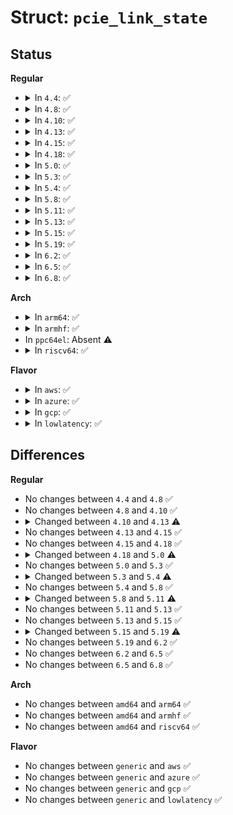# Struct: <code>pcie_link_state</code>

## Status
<b>Regular</b>
<ul>
<li>
<details>
<summary>In <code>4.4</code>: ✅</summary>

```c
struct pcie_link_state {
    struct pci_dev *pdev;
    struct pcie_link_state *root;
    struct pcie_link_state *parent;
    struct list_head sibling;
    struct list_head children;
    struct list_head link;
    u32 aspm_support;
    u32 aspm_enabled;
    u32 aspm_capable;
    u32 aspm_default;
    u32 aspm_disable;
    u32 clkpm_capable;
    u32 clkpm_enabled;
    u32 clkpm_default;
    struct aspm_latency latency_up;
    struct aspm_latency latency_dw;
    struct aspm_latency acceptable[8];
};
```
</details>
</li>
<li>
<details>
<summary>In <code>4.8</code>: ✅</summary>

```c
struct pcie_link_state {
    struct pci_dev *pdev;
    struct pcie_link_state *root;
    struct pcie_link_state *parent;
    struct list_head sibling;
    struct list_head children;
    struct list_head link;
    u32 aspm_support;
    u32 aspm_enabled;
    u32 aspm_capable;
    u32 aspm_default;
    u32 aspm_disable;
    u32 clkpm_capable;
    u32 clkpm_enabled;
    u32 clkpm_default;
    struct aspm_latency latency_up;
    struct aspm_latency latency_dw;
    struct aspm_latency acceptable[8];
};
```
</details>
</li>
<li>
<details>
<summary>In <code>4.10</code>: ✅</summary>

```c
struct pcie_link_state {
    struct pci_dev *pdev;
    struct pcie_link_state *root;
    struct pcie_link_state *parent;
    struct list_head sibling;
    struct list_head children;
    struct list_head link;
    u32 aspm_support;
    u32 aspm_enabled;
    u32 aspm_capable;
    u32 aspm_default;
    u32 aspm_disable;
    u32 clkpm_capable;
    u32 clkpm_enabled;
    u32 clkpm_default;
    struct aspm_latency latency_up;
    struct aspm_latency latency_dw;
    struct aspm_latency acceptable[8];
};
```
</details>
</li>
<li>
<details>
<summary>In <code>4.13</code>: ✅</summary>

```c
struct pcie_link_state {
    struct pci_dev *pdev;
    struct pci_dev *downstream;
    struct pcie_link_state *root;
    struct pcie_link_state *parent;
    struct list_head sibling;
    struct list_head children;
    struct list_head link;
    u32 aspm_support;
    u32 aspm_enabled;
    u32 aspm_capable;
    u32 aspm_default;
    u32 aspm_disable;
    u32 clkpm_capable;
    u32 clkpm_enabled;
    u32 clkpm_default;
    struct aspm_latency latency_up;
    struct aspm_latency latency_dw;
    struct aspm_latency acceptable[8];
    struct (anon) l1ss;
};
```
</details>
</li>
<li>
<details>
<summary>In <code>4.15</code>: ✅</summary>

```c
struct pcie_link_state {
    struct pci_dev *pdev;
    struct pci_dev *downstream;
    struct pcie_link_state *root;
    struct pcie_link_state *parent;
    struct list_head sibling;
    struct list_head children;
    struct list_head link;
    u32 aspm_support;
    u32 aspm_enabled;
    u32 aspm_capable;
    u32 aspm_default;
    u32 aspm_disable;
    u32 clkpm_capable;
    u32 clkpm_enabled;
    u32 clkpm_default;
    struct aspm_latency latency_up;
    struct aspm_latency latency_dw;
    struct aspm_latency acceptable[8];
    struct (anon) l1ss;
};
```
</details>
</li>
<li>
<details>
<summary>In <code>4.18</code>: ✅</summary>

```c
struct pcie_link_state {
    struct pci_dev *pdev;
    struct pci_dev *downstream;
    struct pcie_link_state *root;
    struct pcie_link_state *parent;
    struct list_head sibling;
    struct list_head children;
    struct list_head link;
    u32 aspm_support;
    u32 aspm_enabled;
    u32 aspm_capable;
    u32 aspm_default;
    u32 aspm_disable;
    u32 clkpm_capable;
    u32 clkpm_enabled;
    u32 clkpm_default;
    struct aspm_latency latency_up;
    struct aspm_latency latency_dw;
    struct aspm_latency acceptable[8];
    struct (anon) l1ss;
};
```
</details>
</li>
<li>
<details>
<summary>In <code>5.0</code>: ✅</summary>

```c
struct pcie_link_state {
    struct pci_dev *pdev;
    struct pci_dev *downstream;
    struct pcie_link_state *root;
    struct pcie_link_state *parent;
    struct list_head sibling;
    u32 aspm_support;
    u32 aspm_enabled;
    u32 aspm_capable;
    u32 aspm_default;
    u32 aspm_disable;
    u32 clkpm_capable;
    u32 clkpm_enabled;
    u32 clkpm_default;
    struct aspm_latency latency_up;
    struct aspm_latency latency_dw;
    struct aspm_latency acceptable[8];
    struct (anon) l1ss;
};
```
</details>
</li>
<li>
<details>
<summary>In <code>5.3</code>: ✅</summary>

```c
struct pcie_link_state {
    struct pci_dev *pdev;
    struct pci_dev *downstream;
    struct pcie_link_state *root;
    struct pcie_link_state *parent;
    struct list_head sibling;
    u32 aspm_support;
    u32 aspm_enabled;
    u32 aspm_capable;
    u32 aspm_default;
    u32 aspm_disable;
    u32 clkpm_capable;
    u32 clkpm_enabled;
    u32 clkpm_default;
    struct aspm_latency latency_up;
    struct aspm_latency latency_dw;
    struct aspm_latency acceptable[8];
    struct (anon) l1ss;
};
```
</details>
</li>
<li>
<details>
<summary>In <code>5.4</code>: ✅</summary>

```c
struct pcie_link_state {
    struct pci_dev *pdev;
    struct pci_dev *downstream;
    struct pcie_link_state *root;
    struct pcie_link_state *parent;
    struct list_head sibling;
    u32 aspm_support;
    u32 aspm_enabled;
    u32 aspm_capable;
    u32 aspm_default;
    u32 aspm_disable;
    u32 clkpm_capable;
    u32 clkpm_enabled;
    u32 clkpm_default;
    u32 clkpm_disable;
    struct aspm_latency latency_up;
    struct aspm_latency latency_dw;
    struct aspm_latency acceptable[8];
    struct (anon) l1ss;
};
```
</details>
</li>
<li>
<details>
<summary>In <code>5.8</code>: ✅</summary>

```c
struct pcie_link_state {
    struct pci_dev *pdev;
    struct pci_dev *downstream;
    struct pcie_link_state *root;
    struct pcie_link_state *parent;
    struct list_head sibling;
    u32 aspm_support;
    u32 aspm_enabled;
    u32 aspm_capable;
    u32 aspm_default;
    u32 aspm_disable;
    u32 clkpm_capable;
    u32 clkpm_enabled;
    u32 clkpm_default;
    u32 clkpm_disable;
    struct aspm_latency latency_up;
    struct aspm_latency latency_dw;
    struct aspm_latency acceptable[8];
    struct (anon) l1ss;
};
```
</details>
</li>
<li>
<details>
<summary>In <code>5.11</code>: ✅</summary>

```c
struct pcie_link_state {
    struct pci_dev *pdev;
    struct pci_dev *downstream;
    struct pcie_link_state *root;
    struct pcie_link_state *parent;
    struct list_head sibling;
    u32 aspm_support;
    u32 aspm_enabled;
    u32 aspm_capable;
    u32 aspm_default;
    u32 aspm_disable;
    u32 clkpm_capable;
    u32 clkpm_enabled;
    u32 clkpm_default;
    u32 clkpm_disable;
    struct aspm_latency latency_up;
    struct aspm_latency latency_dw;
    struct aspm_latency acceptable[8];
};
```
</details>
</li>
<li>
<details>
<summary>In <code>5.13</code>: ✅</summary>

```c
struct pcie_link_state {
    struct pci_dev *pdev;
    struct pci_dev *downstream;
    struct pcie_link_state *root;
    struct pcie_link_state *parent;
    struct list_head sibling;
    u32 aspm_support;
    u32 aspm_enabled;
    u32 aspm_capable;
    u32 aspm_default;
    u32 aspm_disable;
    u32 clkpm_capable;
    u32 clkpm_enabled;
    u32 clkpm_default;
    u32 clkpm_disable;
    struct aspm_latency latency_up;
    struct aspm_latency latency_dw;
    struct aspm_latency acceptable[8];
};
```
</details>
</li>
<li>
<details>
<summary>In <code>5.15</code>: ✅</summary>

```c
struct pcie_link_state {
    struct pci_dev *pdev;
    struct pci_dev *downstream;
    struct pcie_link_state *root;
    struct pcie_link_state *parent;
    struct list_head sibling;
    u32 aspm_support;
    u32 aspm_enabled;
    u32 aspm_capable;
    u32 aspm_default;
    u32 aspm_disable;
    u32 clkpm_capable;
    u32 clkpm_enabled;
    u32 clkpm_default;
    u32 clkpm_disable;
    struct aspm_latency latency_up;
    struct aspm_latency latency_dw;
    struct aspm_latency acceptable[8];
};
```
</details>
</li>
<li>
<details>
<summary>In <code>5.19</code>: ✅</summary>

```c
struct pcie_link_state {
    struct pci_dev *pdev;
    struct pci_dev *downstream;
    struct pcie_link_state *root;
    struct pcie_link_state *parent;
    struct list_head sibling;
    u32 aspm_support;
    u32 aspm_enabled;
    u32 aspm_capable;
    u32 aspm_default;
    u32 aspm_disable;
    u32 clkpm_capable;
    u32 clkpm_enabled;
    u32 clkpm_default;
    u32 clkpm_disable;
};
```
</details>
</li>
<li>
<details>
<summary>In <code>6.2</code>: ✅</summary>

```c
struct pcie_link_state {
    struct pci_dev *pdev;
    struct pci_dev *downstream;
    struct pcie_link_state *root;
    struct pcie_link_state *parent;
    struct list_head sibling;
    u32 aspm_support;
    u32 aspm_enabled;
    u32 aspm_capable;
    u32 aspm_default;
    u32 aspm_disable;
    u32 clkpm_capable;
    u32 clkpm_enabled;
    u32 clkpm_default;
    u32 clkpm_disable;
};
```
</details>
</li>
<li>
<details>
<summary>In <code>6.5</code>: ✅</summary>

```c
struct pcie_link_state {
    struct pci_dev *pdev;
    struct pci_dev *downstream;
    struct pcie_link_state *root;
    struct pcie_link_state *parent;
    struct list_head sibling;
    u32 aspm_support;
    u32 aspm_enabled;
    u32 aspm_capable;
    u32 aspm_default;
    u32 aspm_disable;
    u32 clkpm_capable;
    u32 clkpm_enabled;
    u32 clkpm_default;
    u32 clkpm_disable;
};
```
</details>
</li>
<li>
<details>
<summary>In <code>6.8</code>: ✅</summary>

```c
struct pcie_link_state {
    struct pci_dev *pdev;
    struct pci_dev *downstream;
    struct pcie_link_state *root;
    struct pcie_link_state *parent;
    struct list_head sibling;
    u32 aspm_support;
    u32 aspm_enabled;
    u32 aspm_capable;
    u32 aspm_default;
    u32 aspm_disable;
    u32 clkpm_capable;
    u32 clkpm_enabled;
    u32 clkpm_default;
    u32 clkpm_disable;
};
```
</details>
</li>
</ul>
<b>Arch</b>
<ul>
<li>
<details>
<summary>In <code>arm64</code>: ✅</summary>

```c
struct pcie_link_state {
    struct pci_dev *pdev;
    struct pci_dev *downstream;
    struct pcie_link_state *root;
    struct pcie_link_state *parent;
    struct list_head sibling;
    u32 aspm_support;
    u32 aspm_enabled;
    u32 aspm_capable;
    u32 aspm_default;
    u32 aspm_disable;
    u32 clkpm_capable;
    u32 clkpm_enabled;
    u32 clkpm_default;
    u32 clkpm_disable;
    struct aspm_latency latency_up;
    struct aspm_latency latency_dw;
    struct aspm_latency acceptable[8];
    struct (anon) l1ss;
};
```
</details>
</li>
<li>
<details>
<summary>In <code>armhf</code>: ✅</summary>

```c
struct pcie_link_state {
    struct pci_dev *pdev;
    struct pci_dev *downstream;
    struct pcie_link_state *root;
    struct pcie_link_state *parent;
    struct list_head sibling;
    u32 aspm_support;
    u32 aspm_enabled;
    u32 aspm_capable;
    u32 aspm_default;
    u32 aspm_disable;
    u32 clkpm_capable;
    u32 clkpm_enabled;
    u32 clkpm_default;
    u32 clkpm_disable;
    struct aspm_latency latency_up;
    struct aspm_latency latency_dw;
    struct aspm_latency acceptable[8];
    struct (anon) l1ss;
};
```
</details>
</li>
<li>
In <code>ppc64el</code>: Absent ⚠️
</li>
<li>
<details>
<summary>In <code>riscv64</code>: ✅</summary>

```c
struct pcie_link_state {
    struct pci_dev *pdev;
    struct pci_dev *downstream;
    struct pcie_link_state *root;
    struct pcie_link_state *parent;
    struct list_head sibling;
    u32 aspm_support;
    u32 aspm_enabled;
    u32 aspm_capable;
    u32 aspm_default;
    u32 aspm_disable;
    u32 clkpm_capable;
    u32 clkpm_enabled;
    u32 clkpm_default;
    u32 clkpm_disable;
    struct aspm_latency latency_up;
    struct aspm_latency latency_dw;
    struct aspm_latency acceptable[8];
    struct (anon) l1ss;
};
```
</details>
</li>
</ul>
<b>Flavor</b>
<ul>
<li>
<details>
<summary>In <code>aws</code>: ✅</summary>

```c
struct pcie_link_state {
    struct pci_dev *pdev;
    struct pci_dev *downstream;
    struct pcie_link_state *root;
    struct pcie_link_state *parent;
    struct list_head sibling;
    u32 aspm_support;
    u32 aspm_enabled;
    u32 aspm_capable;
    u32 aspm_default;
    u32 aspm_disable;
    u32 clkpm_capable;
    u32 clkpm_enabled;
    u32 clkpm_default;
    u32 clkpm_disable;
    struct aspm_latency latency_up;
    struct aspm_latency latency_dw;
    struct aspm_latency acceptable[8];
    struct (anon) l1ss;
};
```
</details>
</li>
<li>
<details>
<summary>In <code>azure</code>: ✅</summary>

```c
struct pcie_link_state {
    struct pci_dev *pdev;
    struct pci_dev *downstream;
    struct pcie_link_state *root;
    struct pcie_link_state *parent;
    struct list_head sibling;
    u32 aspm_support;
    u32 aspm_enabled;
    u32 aspm_capable;
    u32 aspm_default;
    u32 aspm_disable;
    u32 clkpm_capable;
    u32 clkpm_enabled;
    u32 clkpm_default;
    u32 clkpm_disable;
    struct aspm_latency latency_up;
    struct aspm_latency latency_dw;
    struct aspm_latency acceptable[8];
    struct (anon) l1ss;
};
```
</details>
</li>
<li>
<details>
<summary>In <code>gcp</code>: ✅</summary>

```c
struct pcie_link_state {
    struct pci_dev *pdev;
    struct pci_dev *downstream;
    struct pcie_link_state *root;
    struct pcie_link_state *parent;
    struct list_head sibling;
    u32 aspm_support;
    u32 aspm_enabled;
    u32 aspm_capable;
    u32 aspm_default;
    u32 aspm_disable;
    u32 clkpm_capable;
    u32 clkpm_enabled;
    u32 clkpm_default;
    u32 clkpm_disable;
    struct aspm_latency latency_up;
    struct aspm_latency latency_dw;
    struct aspm_latency acceptable[8];
    struct (anon) l1ss;
};
```
</details>
</li>
<li>
<details>
<summary>In <code>lowlatency</code>: ✅</summary>

```c
struct pcie_link_state {
    struct pci_dev *pdev;
    struct pci_dev *downstream;
    struct pcie_link_state *root;
    struct pcie_link_state *parent;
    struct list_head sibling;
    u32 aspm_support;
    u32 aspm_enabled;
    u32 aspm_capable;
    u32 aspm_default;
    u32 aspm_disable;
    u32 clkpm_capable;
    u32 clkpm_enabled;
    u32 clkpm_default;
    u32 clkpm_disable;
    struct aspm_latency latency_up;
    struct aspm_latency latency_dw;
    struct aspm_latency acceptable[8];
    struct (anon) l1ss;
};
```
</details>
</li>
</ul>

## Differences
<b>Regular</b>
<ul>
<li>
No changes between <code>4.4</code> and <code>4.8</code> ✅
</li>
<li>
No changes between <code>4.8</code> and <code>4.10</code> ✅
</li>
<li>
<details>
<summary>Changed between <code>4.10</code> and <code>4.13</code> ⚠️</summary>
<ul>
<li>
<b>Field added. </b>
<code>struct pci_dev *downstream</code>
</li>
<li>
<b>Field added. </b>
<code>struct (anon) l1ss</code>
</li>
</ul>
</details>
</li>
<li>
No changes between <code>4.13</code> and <code>4.15</code> ✅
</li>
<li>
No changes between <code>4.15</code> and <code>4.18</code> ✅
</li>
<li>
<details>
<summary>Changed between <code>4.18</code> and <code>5.0</code> ⚠️</summary>
<ul>
<li>
<b>Field removed. </b>
<code>struct list_head children</code>
</li>
<li>
<b>Field removed. </b>
<code>struct list_head link</code>
</li>
</ul>
</details>
</li>
<li>
No changes between <code>5.0</code> and <code>5.3</code> ✅
</li>
<li>
<details>
<summary>Changed between <code>5.3</code> and <code>5.4</code> ⚠️</summary>
<ul>
<li>
<b>Field added. </b>
<code>u32 clkpm_disable</code>
</li>
</ul>
</details>
</li>
<li>
No changes between <code>5.4</code> and <code>5.8</code> ✅
</li>
<li>
<details>
<summary>Changed between <code>5.8</code> and <code>5.11</code> ⚠️</summary>
<ul>
<li>
<b>Field removed. </b>
<code>struct (anon) l1ss</code>
</li>
</ul>
</details>
</li>
<li>
No changes between <code>5.11</code> and <code>5.13</code> ✅
</li>
<li>
No changes between <code>5.13</code> and <code>5.15</code> ✅
</li>
<li>
<details>
<summary>Changed between <code>5.15</code> and <code>5.19</code> ⚠️</summary>
<ul>
<li>
<b>Field removed. </b>
<code>struct aspm_latency latency_up</code>
</li>
<li>
<b>Field removed. </b>
<code>struct aspm_latency latency_dw</code>
</li>
<li>
<b>Field removed. </b>
<code>struct aspm_latency acceptable[8]</code>
</li>
</ul>
</details>
</li>
<li>
No changes between <code>5.19</code> and <code>6.2</code> ✅
</li>
<li>
No changes between <code>6.2</code> and <code>6.5</code> ✅
</li>
<li>
No changes between <code>6.5</code> and <code>6.8</code> ✅
</li>
</ul>
<b>Arch</b>
<ul>
<li>
No changes between <code>amd64</code> and <code>arm64</code> ✅
</li>
<li>
No changes between <code>amd64</code> and <code>armhf</code> ✅
</li>
<li>
No changes between <code>amd64</code> and <code>riscv64</code> ✅
</li>
</ul>
<b>Flavor</b>
<ul>
<li>
No changes between <code>generic</code> and <code>aws</code> ✅
</li>
<li>
No changes between <code>generic</code> and <code>azure</code> ✅
</li>
<li>
No changes between <code>generic</code> and <code>gcp</code> ✅
</li>
<li>
No changes between <code>generic</code> and <code>lowlatency</code> ✅
</li>
</ul>
